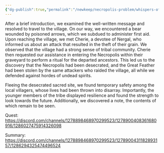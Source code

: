 ```yaml
---
{"dg-publish":true,"permalink":"/newkeep/necropolis-problem/whispers-of-the-hallowed-veil/","created":"2025-03-24T10:26:19.908+05:30","updated":"2025-03-24T10:28:33.349+05:30"}
---
```


After a brief introduction, we examined the well-written message and resolved to travel to the village. On our way, we encountered a bear wounded by poisoned arrows, which we subdued to administer first aid. Upon reaching the village, we met Cherie, a devotee of Nergal, who informed us about an attack that resulted in the theft of their grain. We observed that the village had a strong sense of tribal community. Cherie then requested our assistance in entering the Necropolis within their graveyard to perform a ritual for the departed ancestors. This led us to the discovery that the Necropolis had been desecrated, and the Great Feather had been stolen by the same attackers who raided the village, all while we defended against hordes of undead spirits.

Fleeing the desecrated sacred site, we found temporary safety among the local villagers, whose lives had been thrown into disarray. Importantly, the younger members of the tribe displayed resilience and found the strength to look towards the future. Additionally, we discovered a note, the contents of which remain to be seen.

Quest: 
https://discord.com/channels/1278898468970299523/1278900408361680916/1286027475914326098

Summary:
https://discord.com/channels/1278898468970299523/1278900431182893157/1286294325474496524
